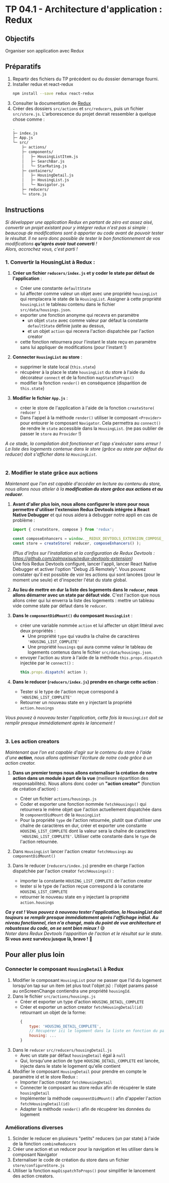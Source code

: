 # TP 04.1 - Architecture d'application : Redux

## Objectifs

Organiser son application avec Redux

## Préparatifs
1. Repartir des fichiers du TP précédent ou du dossier demarrage fourni.
1. Installer redux et react-redux
    ```bash
    npm install --save redux react-redux
    ```
1. Consulter la documentation de [Redux](http://redux.js.org/#documentation)
1. Créer des dossiers `src/actions` et `src/reducers`, puis un fichier `src/store.js`. L'arborescence du projet devrait ressembler à quelque chose comme :
	```bash
	.
	├─ index.js
	├─ App.js
	└─ src/
		├─ actions/
		├─ components/
		│   ├─ HousingListItem.js
		│   ├─ SearchBar.js
		│   └─ StarRating.js
		├─ containers/
		│   ├─ HousingDetail.js
		│   ├─ HousingList.js
		│   └─ Navigator.js
		├─ reducers/
		└─ store.js
	```


## Instructions
*Si développer une application Redux en partant de zéro est assez aisé, convertir un projet existant pour y intégrer redux n'est pas si simple : beaucoup de modifications sont à apporter au code avant de pouvoir tester le résultat. Il ne sera donc possible de tester le bon fonctionnement de vos modifications **qu'après avoir tout converti** ! <br>Alors, accrochez vous, c'est parti !*

### 1. Convertir la HousingList à Redux :

1. **Créer un fichier `reducers/index.js` et y coder le state par défaut de l'application** :
	+ Créer une constante `defaultState`
	+ lui affecter comme valeur un objet avec une propriété `housingList` qui remplacera le state de la `HousingList`. Assigner à cette propriété `housingList` le tableau contenu dans le fichier `src/data/housings.json`.
	+ exporter une fonction anonyme qui recevra en paramètre
		* un objet `state` avec comme valeur par défaut la constante `defaultState` définie juste au dessus,
		* et un objet `action` qui recevra l'action dispatchée par l'action creator
	+ cette fonction retournera pour l'instant le state reçu en paramètre sans lui appliquer de modifications (pour l'instant !)

2. **Connecter `HousingList` au store** :
	+ supprimer le state local (`this.state`)
	+ récupérer à la place le state `housingList` du store à l'aide du décorateur `connect` et de la fonction `mapStateToProps()`
	+ modifier la fonction `render()` en conséquence (disparition de `this.state`)

3. **Modifier le fichier `App.js`** :
	+ créer le store de l'application à l'aide de la fonction `createStore( reducer )`
	+ Dans l'appel à la méthode `render()` utiliser le composant `<Provider>` pour entourer le composant `Navigator`. Cela permettra au `connect()` de rendre le `state` accessible dans la `HousingList`. (ne pas oublier de passer le `store` au `Provider` !)

*A ce stade, la compilation doit fonctionner et l'app s'exécuter sans erreur ! La liste des logements contenue dans le store (grâce au state par défaut du reducer) doit s'afficher dans la `HousingList`.*<br><br>

### 2. Modifier le state grâce aux actions
*Maintenant que l'on est capable d'accéder en lecture au contenu du store, nous allons nous atteler à la **modification du store grâce aux actions et au reducer**.*

1. **Avant d'aller plus loin, nous allons configurer le store pour nous permettre d'utiliser l'extension Redux Devtools intégrée à React Native Debugger** et qui nous aidera à debugger notre appli en cas de problème :
	```js
	import { createStore, compose } from 'redux';

	const composeEnhancers = window.__REDUX_DEVTOOLS_EXTENSION_COMPOSE__ || compose;
	const store = createStore( reducer, composeEnhancers() );
	```
	*(Plus d'infos sur l'installation et la configuration de Redux Devtools : https://github.com/zalmoxisus/redux-devtools-extension)*<br>
	Une fois Redux Devtools configuré, lancer l'appli, lancer React Native Debugger et activer l'option "Debug JS Remotely". Vous pouvez constater qu'il est possible de voir les actions qui sont lancées (pour le moment une seule) et d'inspecter l'état du state global.

2. **Au lieu de mettre en dur la liste des logements dans le `reducer`, nous allons démarrer avec un state par défaut vide**. C'est l'action que nous allons créer qui lui enverra la liste des logements : mettre un tableau vide comme state par défaut dans le `reducer`.

3. **Dans le `componentDidMount()` du composant `HousingList`** :
	+ créer une variable nommée `action` et lui affecter un objet littéral avec deux propriétés :
		* Une propriété `type` qui vaudra la chaîne de caractères `'HOUSING_LIST_COMPLETE'`
		* Une propriété `housings` qui aura comme valeur le tableau de logements contenus dans le fichier `src/data/housings.json`.
	+ envoyer l'action au store à l'aide de la méthode `this.props.dispatch` injectée par le `connect()` :
  		```js
		this.props.dispatch( action );
		```

4. **Dans le reducer (`reducers/index.js`) prendre en charge cette action** :
	+ Tester si le type de l'action reçue correspond à `'HOUSING_LIST_COMPLETE'`
	+ Retourner un nouveau state en y injectant la propriété `action.housings`

*Vous pouvez à nouveau tester l'application, cette fois la `HousingList` doit se remplir presque immédiatement après le lancement !*<br><br>


### 3. Les action creators
*Maintenant que l'on est capable d'agir sur le contenu du store à l'aide d'une **action**, nous allons optimiser l'écriture de notre code grâce à un action creator.*

1. **Dans un premier temps nous allons externaliser la création de notre action dans un module à part de la vue** (meilleure répartition des responsabilités). Nous allons donc coder un **"action creator"** (fonction de création d'action) :
	+ Créer un fichier `actions/housings.js`
	+ Coder et exporter une fonction nommée `fetchHousings()` qui retournera le même objet que l'action actuellement dispatchée dans le `componentDidMount` de la `HousingList`
	+ Pour la propriété `type` de l'action retournée, plutôt que d'utiliser une chaîne de caractères en dur, créer et exporter une constante `HOUSING_LIST_COMPLETE` dont la valeur sera la chaîne de caractères `'HOUSING_LIST_COMPLETE'`. Utiliser cette constante dans le `type` de l'action retournée.

2. Dans `HousingList` lancer l'action creator `fetchHousings` au `componentDidMount()`

3. Dans le reducer (`reducers/index.js`) prendre en charge l'action dispatchée par l'action creator `fetchHousings()` :
	+ importer la constante `HOUSING_LIST_COMPLETE` de l'action creator
	+ tester si le type de l'action reçue correspond à la constante `HOUSING_LIST_COMPLETE`
	+ retourner le nouveau state en y injectant la propriété `action.housings`


***Ca y est ! Vous pouvez à nouveau tester l'application, la HousingList doit toujours se remplir presque immédiatement après l'affichage initial. Au niveau fonctionnel, rien n'a changé, mais du point de vue architecture et robustesse du code, on se sent bien mieux !*** :sweat_smile:
<br>*Noter dans Redux Devtools l'apparition de l'action et le résultat sur le state.*
<br>**Si vous avez survécu jusque là, bravo !** :beers:


## Pour aller plus loin

### Connecter le composant `HousingDetail` à Redux

1. Modifier le composant `HousingList` pour ne passer que l'id du logement lorsqu'on tap sur un item (et plus tout l'objet js) : l'objet params passé au onScreenChange contiendra une propriété `housingId`.
1. Dans le fichier `src/actions/housings.js`
    + Créer et exporter un type d'action `HOUSING_DETAIL_COMPLETE`
    + Créer et exporter un action creator `fetchHousingDetail(id)` retournant un objet de la forme:
        ```js
        {
            type: 'HOUSING_DETAIL_COMPLETE',
            // Récupérer ici le logement dans la liste en fonction du paramètre "id"
            housing: ...
        }
        ```
1. Dans le `reducer` `src/reducers/housingDetail.js`
    + Avec un state par défaut `housingDetail` égal à `null`
    + Qui, lorsqu'une action de type `HOUSING_DETAIL_COMPLETE` est lancée, injecte dans le state le logement qu'elle contient
1. Modifier le composant `HousingDetail` pour prendre en compte le paramètre id et le store Redux :
	+ Importer l'action creator `fetchHousingDetail`
	+ Connecter le composant au store redux afin de récupérer le state `housingDetail`
	+ Implémenter la méthode `componentDidMount()` afin d'appeler l'action `fetchHousingDetail(id)`
	+ Adapter la méthode `render()` afin de récupérer les données du logement

### Améliorations diverses
1. Scinder le reducer en plusieurs "petits" reducers (un par state) à l'aide de la fonction `combineReducers`
1. Créer une action et un reducer pour la navigation et les utiliser dans le composant Navigator
1. Externaliser le code de création du store dans un fichier `store/configureStore.js`
1. Utiliser la fonction `mapDispatchToProps()` pour simplifier le lancement des action creators.
